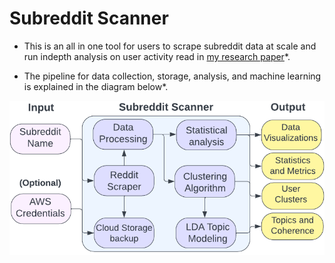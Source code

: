 ﻿# Subreddit Scanner 
 
- This is an all in one tool for users to scrape subreddit data at scale and run indepth analysis on user activity read in [my research paper](https://github.com/arzhangv/SubredditScanner/blob/main/SubredditScanner_Report.pdf)*.

- The pipeline for data collection, storage, analysis, and machine learning is explained in the diagram below*.



![alt text](https://github.com/arzhangv/SubredditScanner/blob/main/DiagramV3.png)
